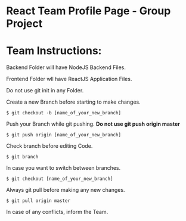# React Team Profile Page - Group Project

# Team Instructions:

Backend Folder will have NodeJS Backend Files.

Frontend Folder wll have ReactJS Application Files.

Do not use git init in any Folder.

Create a new Branch before starting to make changes.

    $ git checkout -b [name_of_your_new_branch]

Push your Branch while git pushing.
**Do not use git push origin master**

    $ git push origin [name_of_your_new_branch]

Check branch before editing Code.

    $ git branch

In case you want to switch between branches.

    $ git checkout [name_of_your_new_branch]

Always git pull before making any new changes.

    $ git pull origin master

In case of any conflicts, inform the Team.
